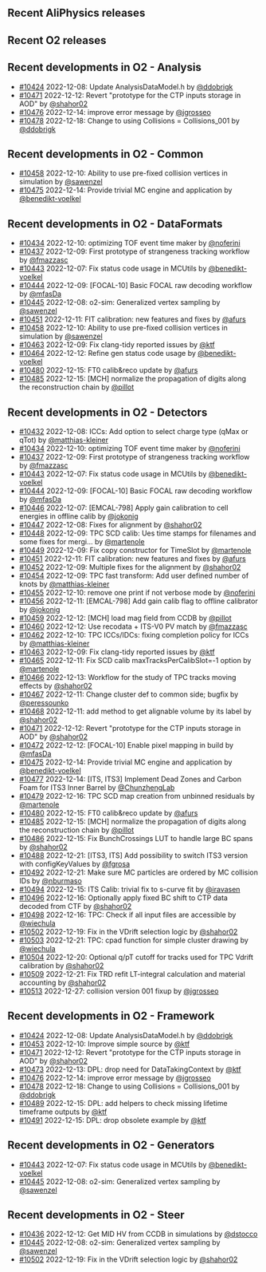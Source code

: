 ## Recent AliPhysics releases
## Recent O2 releases
## Recent developments in O2 - Analysis
- [\#10424](https://github.com/AliceO2Group/AliceO2/pull/10424) 2022-12-08: Update AnalysisDataModel.h by [@ddobrigk](https://github.com/ddobrigk)
- [\#10471](https://github.com/AliceO2Group/AliceO2/pull/10471) 2022-12-12: Revert "prototype for the CTP inputs storage in AOD" by [@shahor02](https://github.com/shahor02)
- [\#10476](https://github.com/AliceO2Group/AliceO2/pull/10476) 2022-12-14: improve error message by [@jgrosseo](https://github.com/jgrosseo)
- [\#10478](https://github.com/AliceO2Group/AliceO2/pull/10478) 2022-12-18: Change to using Collisions = Collisions_001 by [@ddobrigk](https://github.com/ddobrigk)
## Recent developments in O2 - Common
- [\#10458](https://github.com/AliceO2Group/AliceO2/pull/10458) 2022-12-10: Ability to use pre-fixed collision vertices in simulation by [@sawenzel](https://github.com/sawenzel)
- [\#10475](https://github.com/AliceO2Group/AliceO2/pull/10475) 2022-12-14: Provide trivial MC engine and application by [@benedikt-voelkel](https://github.com/benedikt-voelkel)
## Recent developments in O2 - DataFormats
- [\#10434](https://github.com/AliceO2Group/AliceO2/pull/10434) 2022-12-10: optimizing TOF event time maker by [@noferini](https://github.com/noferini)
- [\#10437](https://github.com/AliceO2Group/AliceO2/pull/10437) 2022-12-09: First prototype of strangeness tracking workflow by [@fmazzasc](https://github.com/fmazzasc)
- [\#10443](https://github.com/AliceO2Group/AliceO2/pull/10443) 2022-12-07: Fix status code usage in MCUtils by [@benedikt-voelkel](https://github.com/benedikt-voelkel)
- [\#10444](https://github.com/AliceO2Group/AliceO2/pull/10444) 2022-12-09: [FOCAL-10] Basic FOCAL raw decoding workflow by [@mfasDa](https://github.com/mfasDa)
- [\#10445](https://github.com/AliceO2Group/AliceO2/pull/10445) 2022-12-08: o2-sim: Generalized vertex sampling by [@sawenzel](https://github.com/sawenzel)
- [\#10451](https://github.com/AliceO2Group/AliceO2/pull/10451) 2022-12-11: FIT calibration: new features and fixes by [@afurs](https://github.com/afurs)
- [\#10458](https://github.com/AliceO2Group/AliceO2/pull/10458) 2022-12-10: Ability to use pre-fixed collision vertices in simulation by [@sawenzel](https://github.com/sawenzel)
- [\#10463](https://github.com/AliceO2Group/AliceO2/pull/10463) 2022-12-09: Fix clang-tidy reported issues by [@ktf](https://github.com/ktf)
- [\#10464](https://github.com/AliceO2Group/AliceO2/pull/10464) 2022-12-12: Refine gen status code usage by [@benedikt-voelkel](https://github.com/benedikt-voelkel)
- [\#10480](https://github.com/AliceO2Group/AliceO2/pull/10480) 2022-12-15: FT0 calib&reco update by [@afurs](https://github.com/afurs)
- [\#10485](https://github.com/AliceO2Group/AliceO2/pull/10485) 2022-12-15: [MCH] normalize the propagation of digits along the reconstruction chain by [@pillot](https://github.com/pillot)
## Recent developments in O2 - Detectors
- [\#10432](https://github.com/AliceO2Group/AliceO2/pull/10432) 2022-12-08: ICCs: Add option to select charge type (qMax or qTot) by [@matthias-kleiner](https://github.com/matthias-kleiner)
- [\#10434](https://github.com/AliceO2Group/AliceO2/pull/10434) 2022-12-10: optimizing TOF event time maker by [@noferini](https://github.com/noferini)
- [\#10437](https://github.com/AliceO2Group/AliceO2/pull/10437) 2022-12-09: First prototype of strangeness tracking workflow by [@fmazzasc](https://github.com/fmazzasc)
- [\#10443](https://github.com/AliceO2Group/AliceO2/pull/10443) 2022-12-07: Fix status code usage in MCUtils by [@benedikt-voelkel](https://github.com/benedikt-voelkel)
- [\#10444](https://github.com/AliceO2Group/AliceO2/pull/10444) 2022-12-09: [FOCAL-10] Basic FOCAL raw decoding workflow by [@mfasDa](https://github.com/mfasDa)
- [\#10446](https://github.com/AliceO2Group/AliceO2/pull/10446) 2022-12-07: [EMCAL-798] Apply gain calibration to cell energies in offline calib by [@jokonig](https://github.com/jokonig)
- [\#10447](https://github.com/AliceO2Group/AliceO2/pull/10447) 2022-12-08: Fixes for alignment by [@shahor02](https://github.com/shahor02)
- [\#10448](https://github.com/AliceO2Group/AliceO2/pull/10448) 2022-12-09: TPC SCD calib: Ues time stamps for filenames and some fixes for mergi… by [@martenole](https://github.com/martenole)
- [\#10449](https://github.com/AliceO2Group/AliceO2/pull/10449) 2022-12-09: Fix copy constructor for TimeSlot by [@martenole](https://github.com/martenole)
- [\#10451](https://github.com/AliceO2Group/AliceO2/pull/10451) 2022-12-11: FIT calibration: new features and fixes by [@afurs](https://github.com/afurs)
- [\#10452](https://github.com/AliceO2Group/AliceO2/pull/10452) 2022-12-09: Multiple fixes for the alignment by [@shahor02](https://github.com/shahor02)
- [\#10454](https://github.com/AliceO2Group/AliceO2/pull/10454) 2022-12-09: TPC fast transform: Add user defined number of knots by [@matthias-kleiner](https://github.com/matthias-kleiner)
- [\#10455](https://github.com/AliceO2Group/AliceO2/pull/10455) 2022-12-10: remove one print if not verbose mode by [@noferini](https://github.com/noferini)
- [\#10456](https://github.com/AliceO2Group/AliceO2/pull/10456) 2022-12-11: [EMCAL-798] Add gain calib flag to offline calibrator by [@jokonig](https://github.com/jokonig)
- [\#10459](https://github.com/AliceO2Group/AliceO2/pull/10459) 2022-12-12: [MCH] load mag field from CCDB by [@pillot](https://github.com/pillot)
- [\#10460](https://github.com/AliceO2Group/AliceO2/pull/10460) 2022-12-12: Use recodata + ITS-V0 PV match by [@fmazzasc](https://github.com/fmazzasc)
- [\#10462](https://github.com/AliceO2Group/AliceO2/pull/10462) 2022-12-10: TPC ICCs/IDCs: fixing completion policy for ICCs by [@matthias-kleiner](https://github.com/matthias-kleiner)
- [\#10463](https://github.com/AliceO2Group/AliceO2/pull/10463) 2022-12-09: Fix clang-tidy reported issues by [@ktf](https://github.com/ktf)
- [\#10465](https://github.com/AliceO2Group/AliceO2/pull/10465) 2022-12-11: Fix SCD calib maxTracksPerCalibSlot=-1 option by [@martenole](https://github.com/martenole)
- [\#10466](https://github.com/AliceO2Group/AliceO2/pull/10466) 2022-12-13: Workflow for the study of TPC tracks moving effects by [@shahor02](https://github.com/shahor02)
- [\#10467](https://github.com/AliceO2Group/AliceO2/pull/10467) 2022-12-11: Change cluster def to common side; bugfix by [@peressounko](https://github.com/peressounko)
- [\#10468](https://github.com/AliceO2Group/AliceO2/pull/10468) 2022-12-11: add method to get alignable volume by its label by [@shahor02](https://github.com/shahor02)
- [\#10471](https://github.com/AliceO2Group/AliceO2/pull/10471) 2022-12-12: Revert "prototype for the CTP inputs storage in AOD" by [@shahor02](https://github.com/shahor02)
- [\#10472](https://github.com/AliceO2Group/AliceO2/pull/10472) 2022-12-12: [FOCAL-10] Enable pixel mapping in build by [@mfasDa](https://github.com/mfasDa)
- [\#10475](https://github.com/AliceO2Group/AliceO2/pull/10475) 2022-12-14: Provide trivial MC engine and application by [@benedikt-voelkel](https://github.com/benedikt-voelkel)
- [\#10477](https://github.com/AliceO2Group/AliceO2/pull/10477) 2022-12-14: [ITS, ITS3] Implement Dead Zones and Carbon Foam for ITS3 Inner Barrel by [@ChunzhengLab](https://github.com/ChunzhengLab)
- [\#10479](https://github.com/AliceO2Group/AliceO2/pull/10479) 2022-12-16: TPC SCD map creation from unbinned residuals by [@martenole](https://github.com/martenole)
- [\#10480](https://github.com/AliceO2Group/AliceO2/pull/10480) 2022-12-15: FT0 calib&reco update by [@afurs](https://github.com/afurs)
- [\#10485](https://github.com/AliceO2Group/AliceO2/pull/10485) 2022-12-15: [MCH] normalize the propagation of digits along the reconstruction chain by [@pillot](https://github.com/pillot)
- [\#10486](https://github.com/AliceO2Group/AliceO2/pull/10486) 2022-12-15: Fix BunchCrossings LUT to handle large BC spans by [@shahor02](https://github.com/shahor02)
- [\#10488](https://github.com/AliceO2Group/AliceO2/pull/10488) 2022-12-21: [ITS3, ITS] Add possibility to switch ITS3 version with configKeyValues by [@fgrosa](https://github.com/fgrosa)
- [\#10492](https://github.com/AliceO2Group/AliceO2/pull/10492) 2022-12-21: Make sure MC particles are ordered by MC collision IDs by [@nburmaso](https://github.com/nburmaso)
- [\#10494](https://github.com/AliceO2Group/AliceO2/pull/10494) 2022-12-15: ITS Calib: trivial fix to s-curve fit by [@iravasen](https://github.com/iravasen)
- [\#10496](https://github.com/AliceO2Group/AliceO2/pull/10496) 2022-12-16: Optionally apply fixed BC shift to CTP data decoded from CTF by [@shahor02](https://github.com/shahor02)
- [\#10498](https://github.com/AliceO2Group/AliceO2/pull/10498) 2022-12-16: TPC: Check if all input files are accessible by [@wiechula](https://github.com/wiechula)
- [\#10502](https://github.com/AliceO2Group/AliceO2/pull/10502) 2022-12-19: Fix in the VDrift selection logic by [@shahor02](https://github.com/shahor02)
- [\#10503](https://github.com/AliceO2Group/AliceO2/pull/10503) 2022-12-21: TPC: cpad function for simple cluster drawing by [@wiechula](https://github.com/wiechula)
- [\#10504](https://github.com/AliceO2Group/AliceO2/pull/10504) 2022-12-20: Optional q/pT cutoff for tracks used for TPC Vdrift calibration by [@shahor02](https://github.com/shahor02)
- [\#10509](https://github.com/AliceO2Group/AliceO2/pull/10509) 2022-12-21: Fix TRD refit LT-integral calculation and material accounting by [@shahor02](https://github.com/shahor02)
- [\#10513](https://github.com/AliceO2Group/AliceO2/pull/10513) 2022-12-27: collision version 001 fixup by [@jgrosseo](https://github.com/jgrosseo)
## Recent developments in O2 - Framework
- [\#10424](https://github.com/AliceO2Group/AliceO2/pull/10424) 2022-12-08: Update AnalysisDataModel.h by [@ddobrigk](https://github.com/ddobrigk)
- [\#10453](https://github.com/AliceO2Group/AliceO2/pull/10453) 2022-12-10: Improve simple source by [@ktf](https://github.com/ktf)
- [\#10471](https://github.com/AliceO2Group/AliceO2/pull/10471) 2022-12-12: Revert "prototype for the CTP inputs storage in AOD" by [@shahor02](https://github.com/shahor02)
- [\#10473](https://github.com/AliceO2Group/AliceO2/pull/10473) 2022-12-13: DPL: drop need for DataTakingContext by [@ktf](https://github.com/ktf)
- [\#10476](https://github.com/AliceO2Group/AliceO2/pull/10476) 2022-12-14: improve error message by [@jgrosseo](https://github.com/jgrosseo)
- [\#10478](https://github.com/AliceO2Group/AliceO2/pull/10478) 2022-12-18: Change to using Collisions = Collisions_001 by [@ddobrigk](https://github.com/ddobrigk)
- [\#10489](https://github.com/AliceO2Group/AliceO2/pull/10489) 2022-12-15: DPL: add helpers to check missing lifetime timeframe outputs by [@ktf](https://github.com/ktf)
- [\#10491](https://github.com/AliceO2Group/AliceO2/pull/10491) 2022-12-15: DPL: drop obsolete example by [@ktf](https://github.com/ktf)
## Recent developments in O2 - Generators
- [\#10443](https://github.com/AliceO2Group/AliceO2/pull/10443) 2022-12-07: Fix status code usage in MCUtils by [@benedikt-voelkel](https://github.com/benedikt-voelkel)
- [\#10445](https://github.com/AliceO2Group/AliceO2/pull/10445) 2022-12-08: o2-sim: Generalized vertex sampling by [@sawenzel](https://github.com/sawenzel)
## Recent developments in O2 - Steer
- [\#10436](https://github.com/AliceO2Group/AliceO2/pull/10436) 2022-12-12: Get MID HV from CCDB in simulations by [@dstocco](https://github.com/dstocco)
- [\#10445](https://github.com/AliceO2Group/AliceO2/pull/10445) 2022-12-08: o2-sim: Generalized vertex sampling by [@sawenzel](https://github.com/sawenzel)
- [\#10502](https://github.com/AliceO2Group/AliceO2/pull/10502) 2022-12-19: Fix in the VDrift selection logic by [@shahor02](https://github.com/shahor02)
